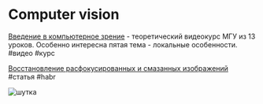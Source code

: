 # Computer vision

[Введение в компьютерное зрение](https://www.lektorium.tv/course/22847) - теоретический видеокурс МГУ из 13 уроков. Особенно интересна пятая тема - локальные особенности. \#видео \#курс

[Восстановление расфокусированных и смазанных изображений](https://habr.com/ru/post/152885/) \#статья \#habr

![&#x448;&#x443;&#x442;&#x43A;&#x430;](https://github.com/PetrovaDaria/knowledge/tree/81b4f81071c318d356d61fe04723f09c8324b60f/.gitbook/assets/rodionnorm.jpg)

